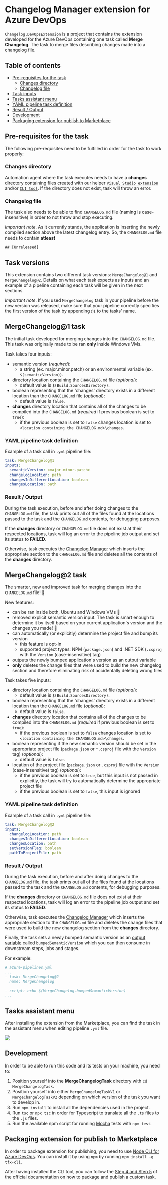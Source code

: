 # Changelog Manager extension for Azure DevOps

`Changelog.DevOpsExtension` is a project that contains the extension developed for the Azure DevOps containing one task called **Merge Changelog**. The task to merge files describing changes made into a changelog file.

## Table of contents

+ [Pre-requisites for the task](#pre-requisites-for-the-task)
  + [Changes directory](#changes-directory)
  + [Changelog file](#changelog-file)
+ [Task inputs](#task-inputs)
+ [Tasks assistant menu](#tasks-assistant-menu)
+ [YAML pipeline task definition](#yaml-pipeline-task-definition)
+ [Result / Output](#result--output)
+ [Development](#development)
+ [Packaging extension for publish to Marketplace](#packaging-extension-for-publish-to-marketplace)

## Pre-requisites for the task

The following pre-requisites need to be fulfilled in order for the task to work properly:

### **Changes directory**

Automation agent where the task executes needs to have a **changes** directory containing files created with our helper [`Visual Studio extension`](../Enterwell.CI.Changelog.VSIX) and/or [`CLI tool`](../Enterwell.CI.Changelog.CLI). If the directory does not exist, task will throw an error.

### **Changelog file**

The task also needs to be able to find `CHANGELOG.md` file (naming is case-insensitive) in order to not throw and stop executing.

*Important note*. As it currently stands, the application is inserting the newly compiled section above the latest changelog entry. So, the `CHANGELOG.md` file needs to contain **atleast**

```
## [Unreleased]
```

## Task versions

This extension contains two different task versions: `MergeChangelog@1` and `MergeChangelog@2`. Details on what each task expects as inputs and an example of a pipeline containing each task will be given in the next sections.

*Important note*. If you used `MergeChangelog` task in your pipeline before the new version was released, make sure that your pipeline correctly specifies the first version of the task by appending `@1` to the tasks' name.

## MergeChangelog@1 task

The initial task developed for merging changes into the `CHANGELOG.md` file. This task was originally made to be ran **only** inside Windows VMs.

Task takes four inputs:

+ semantic version (*required*):
  + a string (ex. major.minor.patch) or an environmental variable (ex. `$(semanticVersion)`).
+ directory location containing the `CHANGELOG.md` file (*optional*):
  + default value is `$(Build.SourcesDirectory)`.
+ boolean representing that the 'changes' directory exists in a different location than the `CHANGELOG.md` file (*optional*):
  + default value is `false`.
+ **changes** directory location that contains all of the changes to be compiled into the `CHANGELOG.md` (*required* if previous boolean is set to `true`):
  + if the previous boolean is set to `false` changes location is set to `<location containing the CHANGELOG.md>\changes`.

### YAML pipeline task definition

Example of a task call in `.yml` pipeline file:

```yml
task: MergeChangelog@1
inputs:
  semanticVersion: <major.minor.patch>
  changelogLocation: path
  changesInDifferentLocation: boolean
  changesLocation: path
```

### Result / Output

During the task execution, before and after doing changes to the `CHANGELOG.md` file, the task prints out all of the files found at the locations passed to the task and the `CHANGELOG.md` contents, for debugging purposes.

If the **changes** directory or `CHANGELOG.md` file does not exist at their respected locations, task will log an error to the pipeline job output and set its status to **FAILED**.

Otherwise, task executes the [Changelog Manager](../Enterwell.CI.Changelog) which inserts the appropriate section to the `CHANGELOG.md` file and deletes all the contents of the **changes** directory.

## MergeChangelog@2 task

The smarter, new and improved task for merging changes into the `CHANGELOG.md` file! 🎉

New features:

+ can be ran inside both, Ubuntu and Windows VMs 🤖
+ removed explicit semantic version input. The task is smart enough to determine it by itself based on your current application's version and the changes you made! 🤯
+ can automatically (or explicitly) determine the project file and bump its version
  + this feature is opt-in
  + supported project types: NPM (`package.json`) and .NET SDK (`.csproj` with the `Version` (case-insensitive) tag)
+ outputs the newly bumped application's version as an output variable
+ **only** deletes the change files that were used to build the new changelog section and therefore eliminating risk of accidentally deleting wrong files

Task takes five inputs:

+ directory location containing the `CHANGELOG.md` file (*optional*):
  + default value is `$(Build.SourcesDirectory)`.
+ boolean representing that the 'changes' directory exists in a different location than the `CHANGELOG.md` file (*optional*):
  + default value is `false`.
+ **changes** directory location that contains all of the changes to be compiled into the `CHANGELOG.md` (*required* if previous boolean is set to `true`):
  + if the previous boolean is set to `false` changes location is set to `<location containing the CHANGELOG.md>\changes`.
+ boolean representing if the new semantic version should be set in the appropriate project file (`package.json` or `*.csproj` file with the `Version` tag) (*optional*):
  + default value is `false`.
+ location of the project file (`package.json` or `.csproj` file with the `Version` (case-insensitive) tag) (*optional*):
  + if the previous boolean is set to `true`, but this input is not passed in explicitly, the task will try to automatically determine the appropriate project file
  + if the previous boolean is set to `false`, this input is ignored

### YAML pipeline task definition

Example of a task call in `.yml` pipeline file:

```yml
task: MergeChangelog@2
inputs:
  changelogLocation: path
  changesInDifferentLocation: boolean
  changesLocation: path
  setVersionFlag: boolean
  pathToProjectFile: path
```

### Result / Output

During the task execution, before and after doing changes to the `CHANGELOG.md` file, the task prints out all of the files found at the locations passed to the task and the `CHANGELOG.md` contents, for debugging purposes.

If the **changes** directory or `CHANGELOG.md` file does not exist at their respected locations, task will log an error to the pipeline job output and set its status to **FAILED**.

Otherwise, task executes the [Changelog Manager](../Enterwell.CI.Changelog) which inserts the appropriate section to the `CHANGELOG.md` file and deletes the change files that were used to build the new changelog section from the **changes** directory.

Finally, the task sets a newly bumped semantic version as an [output variable](https://docs.microsoft.com/en-us/azure/devops/pipelines/process/variables?view=azure-devops&tabs=yaml%2Cbatch#use-output-variables-from-tasks) called `bumpedSemanticVersion` which you can then consume in downstream steps, jobs and stages.

For example:

```yml
# azure-pipelines.yml
...
- task: MergeChangelog@2
  name: MergeChangelog
  
- script: echo $(MergeChangelog.bumpedSemanticVersion)
...
```

## Tasks assistant menu

After installing the extension from the Marketplace, you can find the task in the assistant menu when editing pipeline `.yml` file.

![](../img/devOpsTask.png)

## Development

In order to be able to run this code and its tests on your machine, you need to:

1. Position yourself into the **MergeChangelogTask** directory with `cd MergeChangelogTask`.
2. Position yourself into either `MergeChangelogTaskV1` or `MergeChangelogTaskV2` depending on which version of the task you want to develop in.
2. Run `npm install` to install all the dependencies used in the project.
3. Run `tsc` or `npx tsc` in order for Typescript to translate all the `.ts` files to the `.js` files.
4. Run the available npm script for running [Mocha](https://mochajs.org/) tests with `npm test`.

## Packaging extension for publish to Marketplace

In order to package extension for publishing, you need to use [Node CLI for Azure DevOps](https://github.com/microsoft/tfs-cli). You can install it by using `npm` by running `npm install -g tfx-cli`.

After having installed the CLI tool, you can follow the [Step 4 and Step 5](https://docs.microsoft.com/en-us/azure/devops/extend/develop/add-build-task?view=azure-devops#step-4-package-your-extension) of the official documentation on how to package and publish a custom task.
